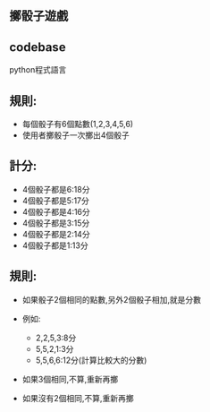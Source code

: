 ## 擲骰子遊戲

## codebase
python程式語言

## 規則:
- 每個骰子有6個點數(1,2,3,4,5,6)
- 使用者擲骰子一次擲出4個骰子

## 計分:
- 4個骰子都是6:18分
- 4個骰子都是5:17分
- 4個骰子都是4:16分
- 4個骰子都是3:15分
- 4個骰子都是2:14分
- 4個骰子都是1:13分

## 規則:
- 如果骰子2個相同的點數,另外2個骰子相加,就是分數
- 例如:
  - 2,2,5,3:8分
  - 5,5,2,1:3分
  - 5,5,6,6:12分(計算比較大的分數)

- 如果3個相同,不算,重新再擲
- 如果沒有2個相同,不算,重新再擲